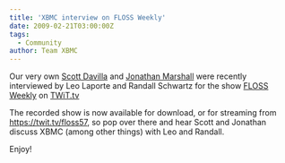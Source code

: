 ```yaml
---
title: 'XBMC interview on FLOSS Weekly'
date: 2009-02-21T03:00:00Z
tags:
  - Community
author: Team XBMC
---
```

Our very own [Scott Davilla](https://kodi.tv/davilla) and [Jonathan Marshall](https://kodi.tv/jmarshall) were recently interviewed by Leo Laporte and Randall Schwartz for the show [FLOSS Weekly](https://twit.tv/floss) on [TWiT.tv](https://twit.tv/)

 The recorded show is now available for download, or for streaming from <https://twit.tv/floss57>, so pop over there and hear Scott and Jonathan discuss XBMC (among other things) with Leo and Randall.

 Enjoy!

 